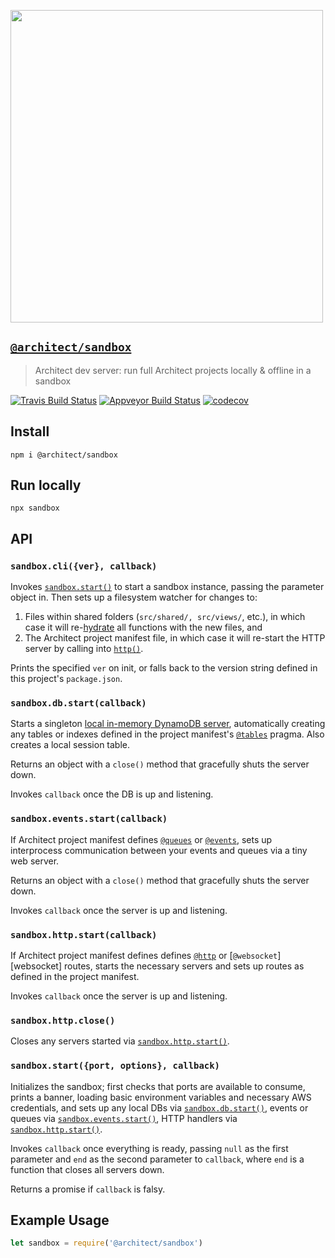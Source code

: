 [<img src="https://s3-us-west-2.amazonaws.com/arc.codes/architect-logo-500b@2x.png" width=500>](https://www.npmjs.com/package/@architect/sandbox)

## [`@architect/sandbox`](https://www.npmjs.com/package/@architect/sandbox)

> Architect dev server: run full Architect projects locally & offline in a sandbox

[![Travis Build Status](https://travis-ci.com/architect/sandbox.svg?branch=master)](https://travis-ci.com/architect/sandbox) [![Appveyor Build Status](https://ci.appveyor.com/api/projects/status/1j42wah7k1ls7xfp/branch/master?svg=true)](https://ci.appveyor.com/project/ArchitectCI/sandbox/branch/master) [![codecov](https://codecov.io/gh/architect/sandbox/branch/master/graph/badge.svg)](https://codecov.io/gh/architect/sandbox)

## Install

```
npm i @architect/sandbox
```

## Run locally

```
npx sandbox
```


## API

### `sandbox.cli({ver}, callback)`

Invokes [`sandbox.start()`][start] to start a sandbox instance, passing the parameter object in. Then sets up a filesystem watcher for changes to:

1. Files within shared folders (`src/shared/, src/views/`, etc.), in which case it will re-[hydrate][hydrate] all functions with the new files, and
2. The Architect project manifest file, in which case it will re-start the HTTP server by calling into [`http()`][http].

Prints the specified `ver` on init, or falls back to the version string defined in this project's `package.json`.


### `sandbox.db.start(callback)`

Starts a singleton [local in-memory DynamoDB server](https://www.npmjs.com/package/dynalite), automatically creating any tables or indexes defined in the project manifest's [`@tables`][tables] pragma. Also creates a local session table.

Returns an object with a `close()` method that gracefully shuts the server down.

Invokes `callback` once the DB is up and listening.


### `sandbox.events.start(callback)`

If Architect project manifest defines [`@queues`][queues] or [`@events`][events], sets up interprocess communication between your events and queues via a tiny web server.

Returns an object with a `close()` method that gracefully shuts the server down.

Invokes `callback` once the server is up and listening.


### `sandbox.http.start(callback)`

If Architect project manifest defines defines [`@http`][http] or [`@websocket`][websocket] routes, starts the necessary servers and sets up routes as defined in the project manifest.

Invokes `callback` once the server is up and listening.


### `sandbox.http.close()`

Closes any servers started via [`sandbox.http.start()`][start].


### `sandbox.start({port, options}, callback)`

Initializes the sandbox; first checks that ports are available to consume, prints a banner, loading basic environment variables and necessary AWS credentials, and sets up any local DBs via [`sandbox.db.start()`][db], events or queues via [`sandbox.events.start()`][events-start], HTTP handlers via [`sandbox.http.start()`][http-start].

Invokes `callback` once everything is ready, passing `null` as the first parameter and `end` as the second parameter to `callback`, where `end` is a
function that closes all servers down.

Returns a promise if `callback` is falsy.


## Example Usage

```javascript
let sandbox = require('@architect/sandbox')
```

[npm]: https://www.npmjs.com/package/@architect/sandbox
[cli]: #sandboxcliver-callback
[db]: #sandboxdbstartcallback
[events-start]: #sandboxeventsstart
[http-start]: #sandboxhttpstartcallback
[http-close]: #sandboxhttpclosecallback
[start]: #sandboxstartport-options-callback
[hydrate]: https://www.npmjs.com/package/@architect/hydrate
[events]: https://arc.codes/reference/events
[http]: https://arc.codes/reference/http
[queues]: https://arc.codes/reference/queues
[tables]: https://arc.codes/reference/tables
[ws]: https://arc.codes/reference/ws
